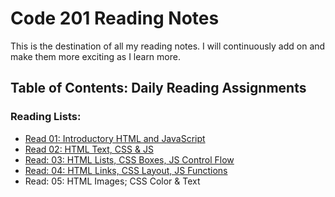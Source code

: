 # Code 201 Reading Notes
<p>This is the destination of all my reading notes. I will continuously add on and make them more exciting as I learn more.</p>

## Table of Contents: Daily Reading Assignments

### Reading Lists:
- [Read 01: Introductory HTML and JavaScript](class-01.md) 
- [Read 02: HTML Text, CSS & JS](class-02.md)
- [Read: 03: HTML Lists, CSS Boxes, JS Control Flow](class-03.md)
- [Read: 04: HTML Links, CSS Layout, JS Functions](class-40.md) 
- Read: 05: HTML Images; CSS Color & Text
